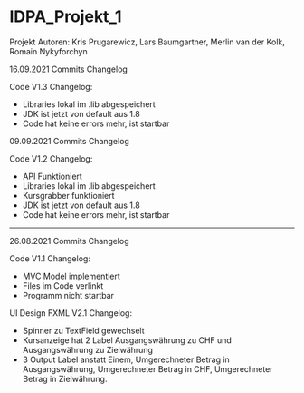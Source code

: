 # IDPA_Projekt_1
Projekt Autoren: Kris Prugarewicz, Lars Baumgartner, Merlin van der Kolk, Romain Nykyforchyn


16.09.2021 Commits Changelog

Code V1.3
Changelog:

- Libraries lokal im .lib abgespeichert
- JDK ist jetzt von default aus 1.8
- Code hat keine errors mehr, ist startbar


09.09.2021 Commits Changelog

Code V1.2
Changelog:
- API Funktioniert
- Libraries lokal im .lib abgespeichert
- Kursgrabber funktioniert
- JDK ist jetzt von default aus 1.8
- Code hat keine errors mehr, ist startbar


******************************************************************************************************************************************


26.08.2021 Commits Changelog

Code V1.1
Changelog:
- MVC Model implementiert
- Files im Code verlinkt
- Programm nicht startbar

UI Design FXML V2.1
Changelog:
- Spinner zu TextField gewechselt
- Kursanzeige hat 2 Label Ausgangswährung zu CHF und Ausgangswährung zu Zielwährung
- 3 Output Label anstatt Einem, Umgerechneter Betrag in Ausgangswährung, Umgerechneter Betrag in CHF, Umgerechneter Betrag in Zielwährung.
